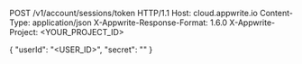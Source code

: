 POST /v1/account/sessions/token HTTP/1.1
Host: cloud.appwrite.io
Content-Type: application/json
X-Appwrite-Response-Format: 1.6.0
X-Appwrite-Project: &lt;YOUR_PROJECT_ID&gt;

{
  "userId": "<USER_ID>",
  "secret": "<SECRET>"
}
